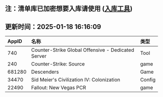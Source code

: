 ## 注：清单库已加密想要入库请使用 ([入库工具](https://github.com/BlankTMing/ManifestAutoUpdate/releases))

## 更新时间：2025-01-18 16:16:09
| AppID | 名称 | 类型  |
| :-------------------- | :----------------------------- | :----------- |
| 740 | Counter-Strike Global Offensive - Dedicated Server| Tool |
| 240 | Counter-Strike: Source| game |
| 681280 | Descenders| Game |
| 34470 | Sid Meier's Civilization IV: Colonization| Config |
| 22490 | Fallout: New Vegas PCR| game |
